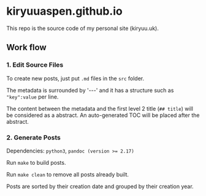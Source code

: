 # kiryuuaspen.github.io

This repo is the source code of my personal site (kiryuu.uk).

## Work flow

### 1. Edit Source Files

To create new posts, just put `.md` files in the `src` folder.

The metadata is surrounded by '---' and it has a structure such as `"key":value` per line.

The content between the metadata and the first level 2 title (`## title`) will be considered as a abstract.  An auto-generated TOC will be placed after the abstract.

### 2. Generate Posts

Dependencies: `python3`, `pandoc (version >= 2.17)`

Run `make` to build posts.

Run `make clean` to remove all posts already built.

Posts are sorted by their creation date and grouped by their creation year.
